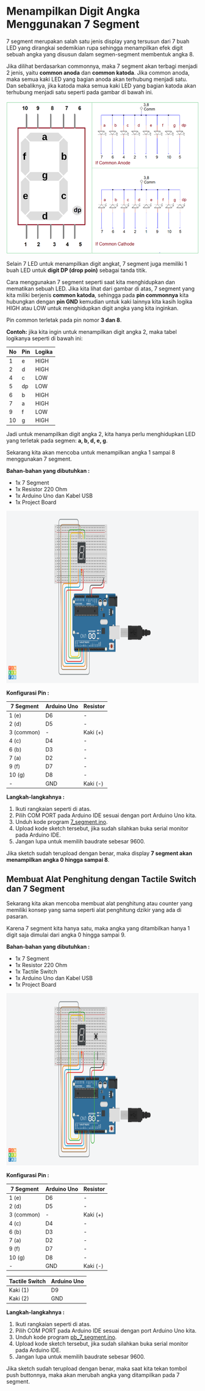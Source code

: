 # Menampilkan Digit Angka Menggunakan 7 Segment

7 segment merupakan salah satu jenis display yang tersusun dari 7 buah LED yang dirangkai sedemikian rupa sehingga menampilkan efek digit sebuah angka yang disusun dalam segmen-segment membentuk angka 8.

Jika dilihat berdasarkan commonnya, maka 7 segment akan terbagi menjadi 2 jenis, yaitu **common anoda** dan **common katoda**. Jika common anoda, maka semua kaki LED yang bagian anoda akan terhubung menjadi satu. Dan sebaliknya, jika katoda maka semua kaki LED yang bagian katoda akan terhubung menjadi satu seperti pada gambar di bawah ini.

<p align="center">
<img src="/Gambar/7-segment.png" height="400">
</p>

Selain 7 LED untuk menampilkan digit angkat, 7 segment juga memiliki 1 buah LED untuk **digit DP (drop poin)** sebagai tanda titik.

Cara menggunakan 7 segment seperti saat kita menghidupkan dan mematikan sebuah LED. Jika kita lihat dari gambar di atas, 7 segment yang kita miliki berjenis **common katoda**, sehingga pada **pin commonnya** kita hubungkan dengan **pin GND** kemudian untuk kaki lainnya kita kasih logika HIGH atau LOW untuk menghidupkan digit angka yang kita inginkan.

Pin common terletak pada pin nomor **3 dan 8**.

**Contoh:** jika kita ingin untuk menampilkan digit angka 2, maka tabel logikanya seperti di bawah ini:

| No | Pin | Logika |
| ------------- | ------------- |------------- |
| 1 | e  | HIGH |
| 2 | d  |HIGH  |
| 4 | c  |LOW  |
| 5 | dp  |LOW  |
| 6 | b  |HIGH  |
| 7 | a  | HIGH  |
| 9 | f  |LOW|
| 10 | g  |HIGH  |

Jadi untuk menampilkan digit angka 2, kita hanya perlu menghidupkan LED yang terletak pada segmen: **a, b, d, e, g**.

Sekarang kita akan mencoba untuk menampilkan angka 1 sampai 8 menggunakan 7 segment.

**Bahan-bahan yang dibutuhkan :**
* 1x 7 Segment
* 1x Resistor 220 Ohm
* 1x Arduino Uno dan Kabel USB
* 1x Project Board

<p align="center">
<img src="/Gambar/rangkaian-7-segment.png" height="450">
</p>

**Konfigurasi Pin :**

| 7 Segment | Arduino Uno | Resistor |
| ------------- | ------------- |------------- |
| 1 (e) | D6  | - |
| 2 (d) | D5  |-  |
| 3 (common) | - |Kaki (+)  |
| 4 (c) | D4  |-  |
| 6 (b) | D3  |-  |
| 7 (a) | D2  | -  |
| 9 (f) | D7  |-|
| 10 (g)| D8  |-  |
|- | GND |Kaki (-)  |

**Langkah-langkahnya :**
1. Ikuti rangkaian seperti di atas.
2. Pilih COM PORT pada Arduino IDE sesuai dengan port Arduino Uno kita.
3. Unduh kode program [7_segment.ino](https://github.com/userdw/Trainer_Mikrokontroler_Arduino/blob/main/E_Bermain-main%20dengan%20Display/02_Menampilkan%20Digit%20Angka%20Menggunakan%207%20Segment/7_segment.ino).
4. Upload kode sketch tersebut, jika sudah silahkan buka serial monitor pada Arduino IDE.
5. Jangan lupa untuk memilih baudrate sebesar 9600.

Jika sketch sudah terupload dengan benar, maka display **7 segment akan menampilkan angka 0 hingga sampai 8**.

## Membuat Alat Penghitung dengan Tactile Switch dan 7 Segment

Sekarang kita akan mencoba membuat alat penghitung atau counter yang memiliki konsep yang sama seperti alat penghitung dzikir yang ada di pasaran.

Karena 7 segment kita hanya satu, maka angka yang ditambilkan hanya 1 digit saja dimulai dari angka 0 hingga sampai 9.

**Bahan-bahan yang dibutuhkan :**
* 1x 7 Segment
* 1x Resistor 220 Ohm
* 1x Tactile Switch
* 1x Arduino Uno dan Kabel USB
* 1x Project Board

<p align="center">
<img src="/Gambar/rangkaian-pb-7-segment.png" height="450">
</p>

**Konfigurasi Pin :**

| 7 Segment | Arduino Uno | Resistor |
| ------------- | ------------- |------------- |
| 1 (e) | D6  | - |
| 2 (d) | D5  |-  |
| 3 (common) | - |Kaki (+)  |
| 4 (c) | D4  |-  |
| 6 (b) | D3  |-  |
| 7 (a) | D2  | -  |
| 9 (f) | D7  |-|
| 10 (g)| D8  |-  |
|- | GND |Kaki (-)  |

| Tactile Switch | Arduino Uno | 
| ------------- | ------------- |
|Kaki (1) | D9 |
|Kaki (2) | GND |

**Langkah-langkahnya :**
1. Ikuti rangkaian seperti di atas.
2. Pilih COM PORT pada Arduino IDE sesuai dengan port Arduino Uno kita.
3. Unduh kode program [pb_7_segment.ino](https://github.com/userdw/Trainer_Mikrokontroler_Arduino/blob/main/E_Bermain-main%20dengan%20Display/02_Menampilkan%20Digit%20Angka%20Menggunakan%207%20Segment/pb_7_segment.ino).
4. Upload kode sketch tersebut, jika sudah silahkan buka serial monitor pada Arduino IDE.
5. Jangan lupa untuk memilih baudrate sebesar 9600.

Jika sketch sudah terupload dengan benar, maka saat kita tekan tombol push buttonnya, maka akan merubah angka yang ditampilkan pada 7 segment.

